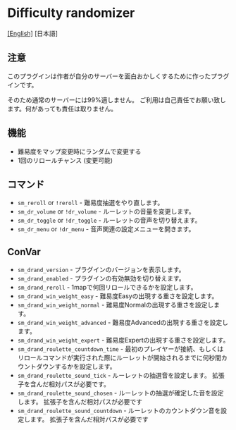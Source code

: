 # Difficulty randomizer

[[English]](README.md) [日本語]

## 注意

このプラグインは作者が自分のサーバーを面白おかしくするために作ったプラグインです。

そのため通常のサーバーには99%適しません。 ご利用は自己責任でお願い致します。何があっても責任は取りません。

## 機能

* 難易度をマップ変更時にランダムで変更する
* 1回のリロールチャンス (変更可能)

## コマンド

* `sm_reroll`       or  `!reroll`       - 難易度抽選をやり直します。
* `sm_dr_volume`    or  `!dr_volume`    - ルーレットの音量を変更します。
* `sm_dr_toggle`    or  `!dr_toggle`    - ルーレットの音声を切り替えます。
* `sm_dr_menu`      or  `!dr_menu`      - 音声関連の設定メニューを開きます。

## ConVar

* `sm_drand_version`                    - プラグインのバージョンを表示します。
* `sm_drand_enabled`                    - プラグインの有効無効を切り替えます。
* `sm_drand_reroll`                     - 1mapで何回リロールできるかを設定します。
* `sm_drand_win_weight_easy`            - 難易度Easyの出現する重さを設定します。
* `sm_drand_win_weight_normal`          - 難易度Normalの出現する重さを設定します。
* `sm_drand_win_weight_advanced`        - 難易度Advancedの出現する重さを設定します。
* `sm_drand_win_weight_expert`          - 難易度Expertの出現する重さを設定します。
* `sm_drand_roulette_countdown_time`    - 最初のプレイヤーが接続、もしくはリロールコマンドが実行された際にルーレットが開始されるまでに何秒間カウントダウンするかを設定します。
* `sm_drand_roulette_sound_tick`        - ルーレットの抽選音を設定します。 拡張子を含んだ相対パスが必要です。
* `sm_drand_roulette_sound_chosen`      - ルーレットの抽選が確定した音を設定します。 拡張子を含んだ相対パスが必要です
* `sm_drand_roulette_sound_countdown`   - ルーレットのカウントダウン音を設定します。 拡張子を含んだ相対パスが必要です
